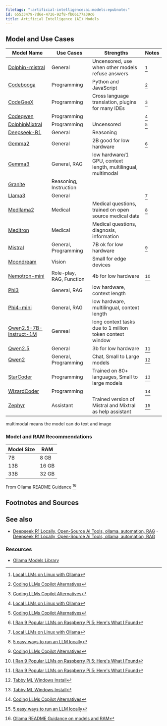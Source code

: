 ```yaml
---
filetags: ":artificial-intelligence:ai:models:epubnote:"
id: 65533479-7d6e-4726-92f8-fb66177a39c6
title: Artificial Intelligence (AI) Models
---
```


## Model and Use Cases

| Model Name | Use Cases | Strengths | Notes |
|----|----|----|----|
| [Dolphin-mistral](https://ollama.ai/library/dolphin-mistral) | General | Uncensored, use when other models refuse answers | [^1] |
| [Codebooga](https://ollama.com/library/codebooga) | Programming | Python and JavaScript | [^2] |
| [CodeGeeX](https://ollama.com/library/codegeex4) | Programming | Cross language translation, plugins for many IDEs | [^3] |
| [Codeqwen](https://ollama.com/library/codeqwen) | Programming |  | [^4] |
| [DolphinMixtral](https://ollama.com/library/dolphin-mixtral) | Programming | Uncensored | [^5] |
| [Deepseek-R1](https://ollama.com/library/deepseek-r1) | General | Reasoning |  |
| [Gemma2](https://ollama.com/library/gemma2) | General | 2B good for low hardware | [^6] |
| [Gemma3](https://ollama.com/library/gemma3) | General, RAG | low hardware/1 GPU, context length, multilingual, multimodal |  |
| [Granite](https://ollama.com/library/granite3.3) | Reasoning, Instruction |  |  |
| [Llama3](https://ollama.com/library/llama3) | General |  | [^7] |
| [Medllama2](https://ollama.com/library/medllama2) | Medical | Medical questions, trained on open source medical data | [^8] |
| [Meditron](https://ollama.com/library/meditron) | Medical | Medical questions, diagnosis, information |  |
| [Mistral](https://ollama.com/library/mistral) | General, Programming | 7B ok for low hardware | [^9] |
| [Moondream](https://ollama.com/library/moondream) | Vision | Small for edge devices |  |
| [Nemotron-mini](https://ollama.com/library/nemotron-mini) | Role-play, RAG, Function | 4b for low hardware | [^10] |
| [Phi3](https://ollama.com/library/phi3) | General, RAG | low hardware, context length |  |
| [Phi4-mini](https://ollama.com/library/phi4-mini) | General, RAG | low hardware, multilingual, context length |  |
| [Qwen2.5-7B-Instruct-1M](https://huggingface.co/Qwen/Qwen2.5-7B-Instruct-1M) | Genreal | long context tasks due to 1 million token context window |  |
| [Qwen2.5](https://ollama.com/library/qwen2.5) | General | 3b for low hardware | [^11] |
| [Qwen2](https://ollama.com/library/qwen2) | General, Programming | Chat, Small to Large models | [^12] |
| [StarCoder](https://ollama.com/library/starcoder) | Programming | Trained on 80+ languages, Small to large models | [^13] |
| [WizardCoder](https://ollama.com/library/wizardcoder) | Programming |  | [^14] |
| [Zephyr](https://ollama.com/library/zephyr) | Assistant | Trained version of Mistral and Mixtral as help assistant | [^15] |

multimodal means the model can do text and image

### Model and RAM Recommendations

| Model Size | RAM   |
|------------|-------|
| 7B         | 8 GB  |
| 13B        | 16 GB |
| 33B        | 32 GB |

From Ollama README Guidance [^16]

## Footnotes and Sources

## See also

- [Deepseek R1 Locally, Open-Source Ai Tools, ollama, automation,
  RAG](../006-3-tech-ai-models-deepseek-local-open-source-ai-tools-automation-rag) -
  [Deepseek R1 Locally, Open-Source Ai Tools, ollama, automation,
  RAG](id:4ca0b4b4-ef4e-4eeb-b4a6-7537215aca53)

### Resources

- [Ollama Models Library](https://ollama.com/library)

[^1]: [Local LLMs on Linux with
    Ollama](https://blog.machinezoo.com/Local_LLMs_on_Linux_with_Ollama)

[^2]: [Coding LLMs Copilot
    Alternatives](https://itsfoss.com/coding-llms-copilot-alternatives/)

[^3]: [Coding LLMs Copilot
    Alternatives](https://itsfoss.com/coding-llms-copilot-alternatives/)

[^4]: [Local LLMs on Linux with
    Ollama](https://blog.machinezoo.com/Local_LLMs_on_Linux_with_Ollama)

[^5]: [Coding LLMs Copilot
    Alternatives](https://itsfoss.com/coding-llms-copilot-alternatives/)

[^6]: [I Ran 9 Popular LLMs on Raspberry Pi 5; Here's What I
    Found](https://itsfoss.com/llms-for-raspberry-pi/)

[^7]: [Local LLMs on Linux with
    Ollama](https://blog.machinezoo.com/Local_LLMs_on_Linux_with_Ollama)

[^8]: [5 easy ways to run an LLM
    locally](https://www.infoworld.com/article/2338922/5-easy-ways-to-run-an-llm-locally.html)

[^9]: [Coding LLMs Copilot
    Alternatives](https://itsfoss.com/coding-llms-copilot-alternatives/)

[^10]: [I Ran 9 Popular LLMs on Raspberry Pi 5; Here's What I
    Found](https://itsfoss.com/llms-for-raspberry-pi/)

[^11]: [I Ran 9 Popular LLMs on Raspberry Pi 5; Here's What I
    Found](https://itsfoss.com/llms-for-raspberry-pi/)

[^12]: [Tabby ML Windows
    Install](https://tabby.tabbyml.com/docs/quick-start/installation/windows/)

[^13]: [Tabby ML Windows
    Install](https://tabby.tabbyml.com/docs/quick-start/installation/windows/)

[^14]: [Coding LLMs Copilot
    Alternatives](https://itsfoss.com/coding-llms-copilot-alternatives/)

[^15]: [5 easy ways to run an LLM
    locally](https://www.infoworld.com/article/2338922/5-easy-ways-to-run-an-llm-locally.html)

[^16]: [Ollama README Guidance on models and
    RAM](https://github.com/ollama/ollama/blob/main/README.md)
